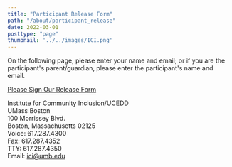 ```yaml
---
title: "Participant Release Form"
path: "/about/participant_release"
date: 2022-03-01
posttype: "page"
thumbnail: '../../images/ICI.png'
---
```

<p>On the following page, please enter your name and email; or if you are the participant's parent/guardian, please enter the participant's name and email.</p>

<a href="https://na2.docusign.net/Member/PowerFormSigning.aspx?PowerFormId=a56352ba-f3ca-480b-85f9-aa8d94685ee6&env=na2&acct=97b42ae9-ac6a-4ed8-9448-2d912290b22b&v=2" class="btn btn-primary btn-lg" target="_blank">Please Sign Our Release Form</a>

Institute for Community Inclusion/UCEDD  
UMass Boston  
100 Morrissey Blvd.  
Boston, Massachusetts 02125  
Voice: 617.287.4300  
Fax: 617.287.4352  
TTY: 617.287.4350  
Email: [ici@umb.edu](mailto:ici@umb.edu)
